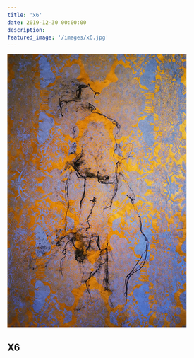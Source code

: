 ```yaml
---
title: 'x6'
date: 2019-12-30 00:00:00
description: 
featured_image: '/images/x6.jpg'
---
```


![](/images/x6.jpg)

## X6
